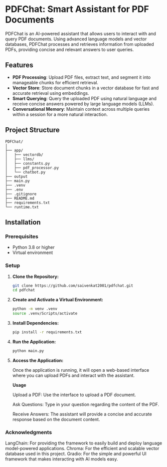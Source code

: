 # PDFChat: Smart Assistant for PDF Documents

PDFChat is an AI-powered assistant that allows users to interact with and query PDF documents. Using advanced language models and vector databases, PDFChat processes and retrieves information from uploaded PDFs, providing concise and relevant answers to user queries.

## Features

- **PDF Processing**: Upload PDF files, extract text, and segment it into manageable chunks for efficient retrieval.
- **Vector Store**: Store document chunks in a vector database for fast and accurate retrieval using embeddings.
- **Smart Querying**: Query the uploaded PDF using natural language and receive concise answers powered by large language models (LLMs).
- **Conversational Memory**: Maintain context across multiple queries within a session for a more natural interaction.

## Project Structure

```plaintext
PDFChat/
│
├── app/
│   ├── vectordb/
│   ├── llms/
│   ├── constants.py
│   ├── pdf_processor.py
│   └── chatbot.py
├── output
├── main.py
├── .venv
├── .env
├── .gitignore
├── README.md
├── requirements.txt
└── runtime.txt
```

## Installation

### Prerequisites

- Python 3.8 or higher
- Virtual environment

### Setup

1. **Clone the Repository:**

   ```bash
   git clone https://github.com/saivenkat2001/pdfchat.git
   cd pdfchat
   ```


2. **Create and Activate a Virtual Environment:**

    ```bash
    python -m venv .venv
    source .venv/Scripts/activate
    ```

3. **Install Dependencies:**
    ```bash
    pip install -r requirements.txt
    ```

4. **Run the Application:**
    ```bash
    python main.py
    ```

5. **Access the Application:**

    Once the application is running, it will open a web-based interface where you can upload PDFs and interact with the assistant.

    **Usage** 
    
    Upload a PDF: Use the interface to upload a PDF document.

    Ask Questions: Type in your question regarding the content of the PDF.

    Receive Answers: The assistant will provide a concise and accurate response based on the document content.


### Acknowledgments
LangChain: For providing the framework to easily build and deploy language model-powered applications.
Chroma: For the efficient and scalable vector database used in this project.
Gradio: For the simple and powerful UI framework that makes interacting with AI models easy.